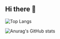 ## Hi there 👋
![Top Langs](https://github-readme-stats.vercel.app/api/top-langs/?username=HAzmej&layout=donut-vertical)


![Anurag's GitHub stats](https://github-readme-stats.vercel.app/api?username=HAzmej&show_icons=true&theme=onedark)

<!--
**HAzmej/HAzmej** is a ✨ _special_ ✨ repository because its `README.md` (this file) appears on your GitHub profile.

Here are some ideas to get you started:

- 🔭 I’m currently working on ...
- 🌱 I’m currently learning ...
- 👯 I’m looking to collaborate on ...
- 🤔 I’m looking for help with ...
- 💬 Ask me about ...
- 📫 How to reach me: ...
- 😄 Pronouns: ...
- ⚡ Fun fact: ...
-->
